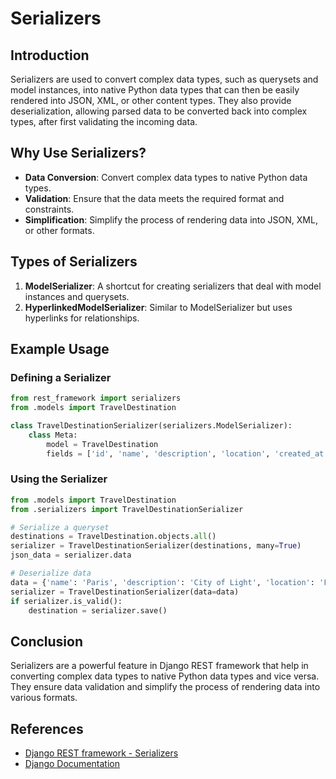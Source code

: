 # Serializers

## Introduction
Serializers are used to convert complex data types, such as querysets and model instances, into native Python data types that can then be easily rendered into JSON, XML, or other content types. They also provide deserialization, allowing parsed data to be converted back into complex types, after first validating the incoming data.

## Why Use Serializers?
- **Data Conversion**: Convert complex data types to native Python data types.
- **Validation**: Ensure that the data meets the required format and constraints.
- **Simplification**: Simplify the process of rendering data into JSON, XML, or other formats.

## Types of Serializers
1. **ModelSerializer**: A shortcut for creating serializers that deal with model instances and querysets.
2. **HyperlinkedModelSerializer**: Similar to ModelSerializer but uses hyperlinks for relationships.

## Example Usage

### Defining a Serializer
```python
from rest_framework import serializers
from .models import TravelDestination

class TravelDestinationSerializer(serializers.ModelSerializer):
    class Meta:
        model = TravelDestination
        fields = ['id', 'name', 'description', 'location', 'created_at']
```

### Using the Serializer
```python
from .models import TravelDestination
from .serializers import TravelDestinationSerializer

# Serialize a queryset
destinations = TravelDestination.objects.all()
serializer = TravelDestinationSerializer(destinations, many=True)
json_data = serializer.data

# Deserialize data
data = {'name': 'Paris', 'description': 'City of Light', 'location': 'France'}
serializer = TravelDestinationSerializer(data=data)
if serializer.is_valid():
    destination = serializer.save()
```

## Conclusion
Serializers are a powerful feature in Django REST framework that help in converting complex data types to native Python data types and vice versa. They ensure data validation and simplify the process of rendering data into various formats.

## References
- [Django REST framework - Serializers](https://www.django-rest-framework.org/api-guide/serializers/)
- [Django Documentation](https://docs.djangoproject.com/)